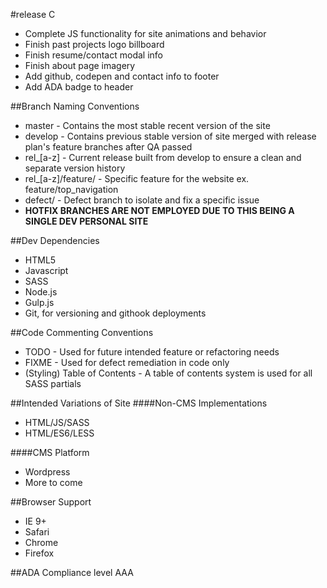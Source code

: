 #release C
 * Complete JS functionality for site animations and behavior
 * Finish past projects logo billboard
 * Finish resume/contact modal info
 * Finish about page imagery
 * Add github, codepen and contact info to footer
 * Add ADA badge to header

##Branch Naming Conventions
 * master - Contains the most stable recent version of the site
 * develop - Contains previous stable version of site merged with release plan's feature branches after QA passed
 * rel_[a-z] - Current release built from develop to ensure a clean and separate version history
 * rel_[a-z]/feature/ - Specific feature for the website ex. feature/top_navigation
 * defect/ - Defect branch to isolate and fix a specific issue
 * **HOTFIX BRANCHES ARE NOT EMPLOYED DUE TO THIS BEING A SINGLE DEV PERSONAL SITE**

##Dev Dependencies
 * HTML5
 * Javascript
 * SASS
 * Node.js
 * Gulp.js
 * Git, for versioning and githook deployments

##Code Commenting Conventions
 * TODO - Used for future intended feature or refactoring needs 
 * FIXME - Used for defect remediation in code only
 * (Styling) Table of Contents - A table of contents system is used for all SASS partials

##Intended Variations of Site
####Non-CMS Implementations
 * HTML/JS/SASS
 * HTML/ES6/LESS

####CMS Platform
 * Wordpress
 * More to come

##Browser Support
 * IE 9+
 * Safari
 * Chrome 
 * Firefox

##ADA Compliance level AAA